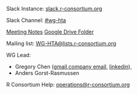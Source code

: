 Slack Instance: [slack.r-consortium.org](https://slack.r-consortium.org/) 

Slack Channel: [#wg-hta](https://rconsortium.slack.com/archives/C07C01KNJG6)

[Meeting Notes](https://docs.google.com/document/d/1IdDgf4CMDj5GCe4awyuQCc64yg-5oLjp1grCvpPXKWo/edit)
[Google Drive Folder](https://drive.google.com/drive/folders/11y8x3YyNkRymW4uAK3wKKozLNbmtDMhI?usp=drive_link)

Mailing list: WG-HTA@lists.r-consortium.org

WG Lead: 
- Gregory Chen ([gmail](stat1013@gmail.com),[company email](xiangyi.gregory.chen@msd.com), [linkedin](https://www.linkedin.com/in/xiang-yi-gregory-chen-5ba1a625/)), 
- Anders Gorst-Rasmussen

R Consortium Help: operations@r-consortium.org 
